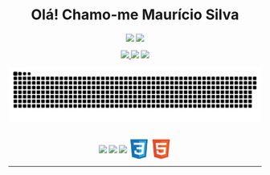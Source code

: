 ###  
<div>
<h1 align="center">Olá! Chamo-me Maurício Silva
</div>

<div align="center">
     <img   height="150em" align="center" src="https://github-readme-stats.vercel.app/api?username=MauricioSilva05&show_icons=true&theme=vue-dark&count_private=true)"/>
     <img   height="150em" align="center" src="https://github-readme-stats.vercel.app/api/top-langs/?username=MauricioSilva05&layout=compact&langs_count=168&theme=vue-dark"/>
</div>
<br>

<div align="center">
<a href="https://www.instagram.com/mauricio_763" target="_blank"><img src="https://img.shields.io/badge/Instagram-E4405F?style=for-the-badge&logo=instagram&logoColor=white" </a>
<a hre="https://github.com/MauricioSilva05" target="_blank"><img src="https://img.shields.io/badge/GitHub-100000?style=for-the-badge&logo=github&logoColor=white" </a>
<a hre="https://outlook.live.com/mail/0/?actSwt=true" target="_blank"><img src="https://img.shields.io/badge/Microsoft_Outlook-0078D4?style=for-the-badge&logo=microsoft-outlook&logoColor=white" </a> 
</div>

 ![](https://raw.githubusercontent.com/CompetitiveLin/Snake-in-Contribution-Grid/output/github-contribution-grid-snake.svg)
         
<div style="display: inline_block" align="center"><br>
     <img align="center" height="40" widht="30" src="https://raw.githubusercontent.com/jmnote/z-icons/master/svg/php.svg" />
      <img align="center" height="40" widht="30" src="https://raw.githubusercontent.com/jmnote/z-icons/master/svg/java.svg" />
       <img align="center" height="40" widht="30" src="https://raw.githubusercontent.com/jmnote/z-icons/master/svg/c.svg" />
        <img align="center" height="40" widht="30" src="https://raw.githubusercontent.com/devicons/devicon/master/icons/css3/css3-original.svg" />
         <img align="center" height="40" widht="30" src="https://raw.githubusercontent.com/devicons/devicon/master/icons/html5/html5-original.svg" />
         <hr>
</div>
